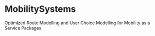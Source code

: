 # MobilitySystems
Optimized Route Modelling and User Choice Modelling for Mobility as a Service Packages
